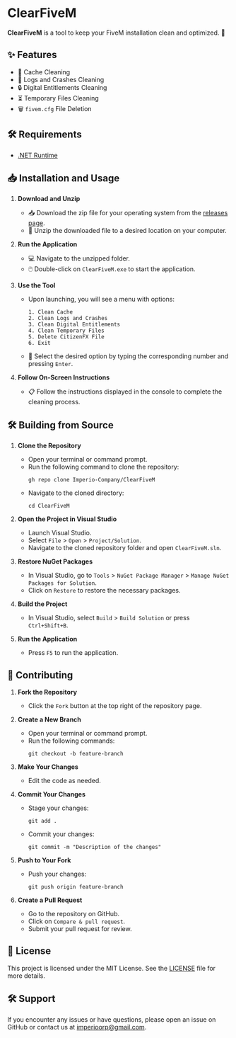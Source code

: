 # ClearFiveM

**ClearFiveM** is a tool to keep your FiveM installation clean and optimized. 🚀

## ✨ Features

- 🧹 Cache Cleaning
- 📝 Logs and Crashes Cleaning
- 🔒 Digital Entitlements Cleaning
- ⏳ Temporary Files Cleaning
- 🗑️ `fivem.cfg` File Deletion

## 🛠️ Requirements

- [.NET Runtime](https://dotnet.microsoft.com/download/dotnet)

## 📥 Installation and Usage

1. **Download and Unzip**
    - 📥 Download the zip file for your operating system from the [releases page](https://github.com/yourusername/ClearFiveM/releases).
    - 📂 Unzip the downloaded file to a desired location on your computer.

2. **Run the Application**
    - 💻 Navigate to the unzipped folder.
    - 🖱️ Double-click on `ClearFiveM.exe` to start the application.

3. **Use the Tool**
    - Upon launching, you will see a menu with options:
      ```
      1. Clean Cache
      2. Clean Logs and Crashes
      3. Clean Digital Entitlements
      4. Clean Temporary Files
      5. Delete CitizenFX File
      6. Exit
      ```
    - 🔢 Select the desired option by typing the corresponding number and pressing `Enter`.

4. **Follow On-Screen Instructions**
    - 📋 Follow the instructions displayed in the console to complete the cleaning process.

## 🛠️ Building from Source

1. **Clone the Repository**
    - Open your terminal or command prompt.
    - Run the following command to clone the repository:
      ```
      gh repo clone Imperio-Company/ClearFiveM
      ```
    - Navigate to the cloned directory:
      ```
      cd ClearFiveM
      ```

2. **Open the Project in Visual Studio**
    - Launch Visual Studio.
    - Select `File` > `Open` > `Project/Solution`.
    - Navigate to the cloned repository folder and open `ClearFiveM.sln`.

3. **Restore NuGet Packages**
    - In Visual Studio, go to `Tools` > `NuGet Package Manager` > `Manage NuGet Packages for Solution`.
    - Click on `Restore` to restore the necessary packages.

4. **Build the Project**
    - In Visual Studio, select `Build` > `Build Solution` or press `Ctrl+Shift+B`.

5. **Run the Application**
    - Press `F5` to run the application.

## 🤝 Contributing

1. **Fork the Repository**
    - Click the `Fork` button at the top right of the repository page.

2. **Create a New Branch**
    - Open your terminal or command prompt.
    - Run the following commands:
      ```
      git checkout -b feature-branch
      ```

3. **Make Your Changes**
    - Edit the code as needed.

4. **Commit Your Changes**
    - Stage your changes:
      ```
      git add .
      ```
    - Commit your changes:
      ```
      git commit -m "Description of the changes"
      ```

5. **Push to Your Fork**
    - Push your changes:
      ```
      git push origin feature-branch
      ```

6. **Create a Pull Request**
    - Go to the repository on GitHub.
    - Click on `Compare & pull request`.
    - Submit your pull request for review.

## 📄 License

This project is licensed under the MIT License. See the [LICENSE](LICENSE.txt) file for more details.

## 🛠️ Support

If you encounter any issues or have questions, please open an issue on GitHub or contact us at [imperioorp@gmail.com](mailto:imperioorp@gmail.com).
